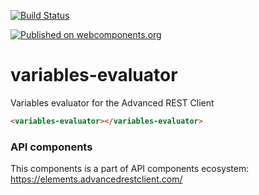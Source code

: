 [![Build Status](https://travis-ci.org/advanced-rest-client/api-url-data-model.svg?branch=stage)](https://travis-ci.org/advanced-rest-client/variables-evaluator)

[![Published on webcomponents.org](https://img.shields.io/badge/webcomponents.org-published-blue.svg)](https://www.webcomponents.org/element/advanced-rest-client/variables-evaluator)

# variables-evaluator

Variables evaluator for the Advanced REST Client

```html
<variables-evaluator></variables-evaluator>
```

### API components

This components is a part of API components ecosystem: https://elements.advancedrestclient.com/
